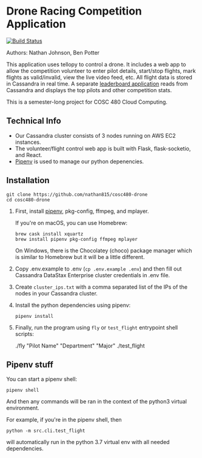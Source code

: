 # Drone Racing Competition Application

[![Build Status](https://travis-ci.com/nathan815/cosc480-drone.svg?token=Qny2uL81Nn96aTdZPDAH&branch=master)](https://travis-ci.com/nathan815/cosc480-drone)

Authors: Nathan Johnson, Ben Potter

This application uses tellopy to control a drone. It includes a web app to allow the competition volunteer to enter pilot details, start/stop flights, mark flights as valid/invalid, view the live video feed, etc. All flight data is stored in Cassandra in real time. A separate [leaderboard application](https://github.com/nathan815/drone-leaderboard) reads from Cassandra and displays the top pilots and other competition stats. 

This is a semester-long project for COSC 480 Cloud Computing.

## Technical Info
* Our Cassandra cluster consists of 3 nodes running on AWS EC2 instances.
* The volunteer/flight control web app is built with Flask, flask-socketio, and React.
* [Pipenv](https://pipenv-fork.readthedocs.io/en/latest/) is used to manage our python depenencies.

## Installation

    git clone https://github.com/nathan815/cosc480-drone
    cd cosc480-drone

1. First, install [pipenv](https://pipenv-fork.readthedocs.io/en/latest/), pkg-config, ffmpeg, and mplayer.

   If you're on macOS, you can use Homebrew:

       brew cask install xquartz
       brew install pipenv pkg-config ffmpeg mplayer

   On Windows, there is the Chocolatey (choco) package manager which is similar to Homebrew but it will be a little different.

2. Copy .env.example to .env (`cp .env.example .env`) and then fill out Cassandra DataStax Enterprise cluster credentials in .env file.

3. Create `cluster_ips.txt` with a comma separated list of the IPs of the nodes in your Cassandra cluster.

4. Install the python dependencies using pipenv:

       pipenv install

5. Finally, run the program using `fly` or `test_flight` entrypoint shell scripts:

    ./fly "Pilot Name" "Department" "Major"
    ./test_flight

## Pipenv stuff 
You can start a pipenv shell:

    pipenv shell
    
And then any commands will be ran in the context of the python3 virtual environment. 

For example, if you're in the pipenv shell, then
    
    python -m src.cli.test_flight

will automatically run in the python 3.7 virtual env with all needed dependencies.
